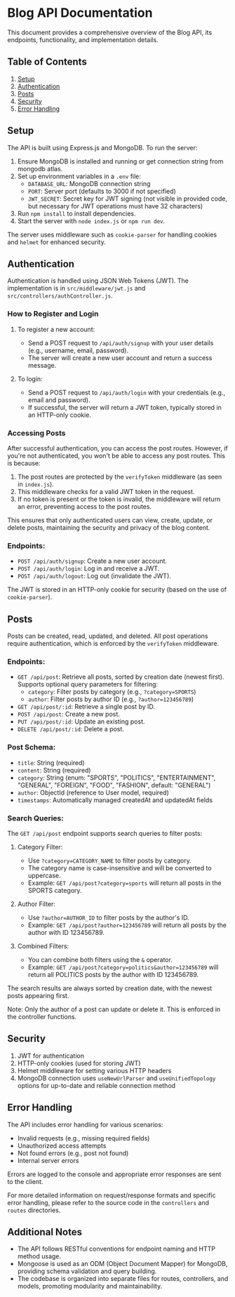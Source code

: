 # Blog API Documentation

This document provides a comprehensive overview of the Blog API, its endpoints, functionality, and implementation details.

## Table of Contents
1. [Setup](#setup)
2. [Authentication](#authentication)
3. [Posts](#posts)
4. [Security](#security)
5. [Error Handling](#error-handling)

## Setup

The API is built using Express.js and MongoDB. To run the server:

1. Ensure MongoDB is installed and running or get connection string from mongodb atlas.
2. Set up environment variables in a `.env` file:
   - `DATABASE_URL`: MongoDB connection string
   - `PORT`: Server port (defaults to 3000 if not specified)
   - `JWT_SECRET`: Secret key for JWT signing (not visible in provided code, but necessary for JWT operations must have 32 characters)
3. Run `npm install` to install dependencies.
4. Start the server with `node index.js` or `npm run dev`.

The server uses middleware such as `cookie-parser` for handling cookies and `helmet` for enhanced security.

## Authentication

Authentication is handled using JSON Web Tokens (JWT). The implementation is in `src/middleware/jwt.js` and `src/controllers/authController.js`.

### How to Register and Login

1. To register a new account:
   - Send a POST request to `/api/auth/signup` with your user details (e.g., username, email, password).
   - The server will create a new user account and return a success message.

2. To login:
   - Send a POST request to `/api/auth/login` with your credentials (e.g., email and password).
   - If successful, the server will return a JWT token, typically stored in an HTTP-only cookie.

### Accessing Posts

After successful authentication, you can access the post routes. However, if you're not authenticated, you won't be able to access any post routes. This is because:

1. The post routes are protected by the `verifyToken` middleware (as seen in `index.js`).
2. This middleware checks for a valid JWT token in the request.
3. If no token is present or the token is invalid, the middleware will return an error, preventing access to the post routes.

This ensures that only authenticated users can view, create, update, or delete posts, maintaining the security and privacy of the blog content.

### Endpoints:

- `POST /api/auth/signup`: Create a new user account.
- `POST /api/auth/login`: Log in and receive a JWT.
- `POST /api/auth/logout`: Log out (invalidate the JWT).

The JWT is stored in an HTTP-only cookie for security (based on the use of `cookie-parser`).

## Posts

Posts can be created, read, updated, and deleted. All post operations require authentication, which is enforced by the `verifyToken` middleware.

### Endpoints:

- `GET /api/post`: Retrieve all posts, sorted by creation date (newest first). Supports optional query parameters for filtering:
  - `category`: Filter posts by category (e.g., `?category=SPORTS`)
  - `author`: Filter posts by author ID (e.g., `?author=123456789`)
- `GET /api/post/:id`: Retrieve a single post by ID.
- `POST /api/post`: Create a new post.
- `PUT /api/post/:id`: Update an existing post.
- `DELETE /api/post/:id`: Delete a post.

### Post Schema:

- `title`: String (required)
- `content`: String (required)
- `category`: String (enum: "SPORTS", "POLITICS", "ENTERTAINMENT", "GENERAL", "FOREIGN", "FOOD", "FASHION", default: "GENERAL")
- `author`: ObjectId (reference to User model, required)
- `timestamps`: Automatically managed createdAt and updatedAt fields

### Search Queries:

The `GET /api/post` endpoint supports search queries to filter posts:

1. Category Filter:
   - Use `?category=CATEGORY_NAME` to filter posts by category.
   - The category name is case-insensitive and will be converted to uppercase.
   - Example: `GET /api/post?category=sports` will return all posts in the SPORTS category.

2. Author Filter:
   - Use `?author=AUTHOR_ID` to filter posts by the author's ID.
   - Example: `GET /api/post?author=123456789` will return all posts by the author with ID 123456789.

3. Combined Filters:
   - You can combine both filters using the `&` operator.
   - Example: `GET /api/post?category=politics&author=123456789` will return all POLITICS posts by the author with ID 123456789.

The search results are always sorted by creation date, with the newest posts appearing first.

Note: Only the author of a post can update or delete it. This is enforced in the controller functions.

## Security

1. JWT for authentication
2. HTTP-only cookies (used for storing JWT)
3. Helmet middleware for setting various HTTP headers
4. MongoDB connection uses `useNewUrlParser` and `useUnifiedTopology` options for up-to-date and reliable connection method

## Error Handling

The API includes error handling for various scenarios:

- Invalid requests (e.g., missing required fields)
- Unauthorized access attempts
- Not found errors (e.g., post not found)
- Internal server errors

Errors are logged to the console and appropriate error responses are sent to the client.

For more detailed information on request/response formats and specific error handling, please refer to the source code in the `controllers` and `routes` directories.

## Additional Notes

- The API follows RESTful conventions for endpoint naming and HTTP method usage.
- Mongoose is used as an ODM (Object Document Mapper) for MongoDB, providing schema validation and query building.
- The codebase is organized into separate files for routes, controllers, and models, promoting modularity and maintainability.
